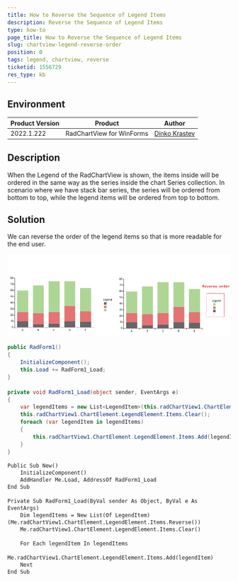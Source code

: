 ```yaml
---
title: How to Reverse the Sequence of Legend Items
description: Reverse the Sequence of Legend Items
type: how-to
page_title: How to Reverse the Sequence of Legend Items
slug: chartview-legend-reverse-order
position: 0
tags: legend, chartview, reverse
ticketid: 1556729
res_type: kb
---
```


## Environment

|Product Version|Product|Author|
|----|----|----|
|2022.1.222|RadChartView for WinForms|[Dinko Krastev](https://www.telerik.com/blogs/author/dinko-krastev)|


## Description

When the Legend of the RadChartView is shown, the items inside will be ordered in the same way as the series inside the chart Series collection. In scenario where we have stack bar series, the series will be ordered from bottom to top, while the legend items will be ordered from top to bottom. 

## Solution

We can reverse the order of the legend items so that is more readable for the end user.

![ ](images/chartview-legend-reverse-order.png)

````C#
public RadForm1()
{
    InitializeComponent();
    this.Load += RadForm1_Load;
}

private void RadForm1_Load(object sender, EventArgs e)
{
    var legendItems = new List<LegendItem>(this.radChartView1.ChartElement.LegendElement.Items.Reverse());
    this.radChartView1.ChartElement.LegendElement.Items.Clear();
    foreach (var legendItem in legendItems)
    {
        this.radChartView1.ChartElement.LegendElement.Items.Add(legendItem);
    }
}


````
````VB.NET
Public Sub New()
	InitializeComponent()
	AddHandler Me.Load, AddressOf RadForm1_Load
End Sub

Private Sub RadForm1_Load(ByVal sender As Object, ByVal e As EventArgs)
	Dim legendItems = New List(Of LegendItem)(Me.radChartView1.ChartElement.LegendElement.Items.Reverse())
	Me.radChartView1.ChartElement.LegendElement.Items.Clear()

	For Each legendItem In legendItems
		Me.radChartView1.ChartElement.LegendElement.Items.Add(legendItem)
	Next
End Sub


````
